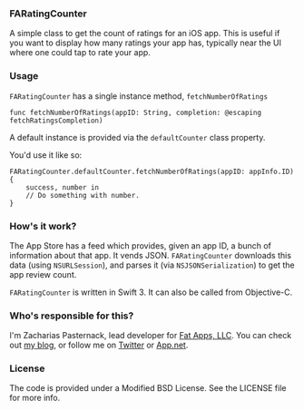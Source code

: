 ### FARatingCounter ###

A simple class to get the count of ratings for an iOS app. This is useful if you want to display
how many ratings your app has, typically near the UI where one could tap to rate your app.


### Usage ###

`FARatingCounter` has a single instance method, `fetchNumberOfRatings`

    func fetchNumberOfRatings(appID: String, completion: @escaping fetchRatingsCompletion)

A default instance is provided via the `defaultCounter` class property.

You'd use it like so:

    FARatingCounter.defaultCounter.fetchNumberOfRatings(appID: appInfo.ID) {
        success, number in
        // Do something with number.
    }


### How's it work? ###

The App Store has a feed which provides, given an app ID, a bunch of information about that app. 
It vends JSON. `FARatingCounter` downloads this data (using `NSURLSession`), and parses it (via 
`NSJSONSerialization`) to get the app review count.

`FARatingCounter` is written in Swift 3. It can also be called from Objective-C.


### Who's responsible for this? ###

I'm Zacharias Pasternack, lead developer for [Fat Apps, LLC](http://www.fat-apps.com). You can check 
out [my blog](http://zpasternack.org), or follow me on [Twitter](https://twitter.com/zpasternack)
or [App.net](https://alpha.app.net/zpasternack).


### License ###

The code is provided under a Modified BSD License. See the LICENSE file for more info.
